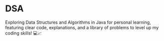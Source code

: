 # DSA
Exploring Data Structures and Algorithms in Java for personal learning, featuring clear code, explanations, and a library of problems to level up my coding skills! 💻📈
